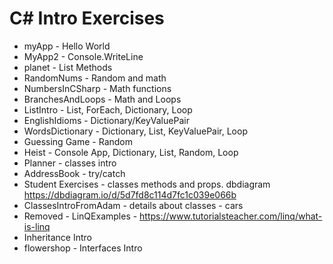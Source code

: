 # C# Intro Exercises

* myApp - Hello World
* MyApp2 - Console.WriteLine
* planet - List Methods
* RandomNums - Random and math
* NumbersInCSharp - Math functions
* BranchesAndLoops - Math and Loops
* ListIntro - List, ForEach, Dictionary, Loop
* EnglishIdioms - Dictionary/KeyValuePair
* WordsDictionary - Dictionary, List, KeyValuePair, Loop
* Guessing Game - Random
* Heist - Console App, Dictionary, List, Random, Loop
* Planner - classes intro
* AddressBook - try/catch
* Student Exercises - classes methods and props. dbdiagram https://dbdiagram.io/d/5d7fd8c114d7fc1c039e066b
* ClassesIntroFromAdam - details about classes - cars
* Removed - LinQExamples - https://www.tutorialsteacher.com/linq/what-is-linq
*  Inheritance Intro
*  flowershop - Interfaces Intro